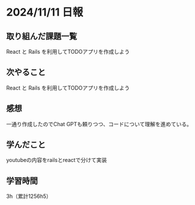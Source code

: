 # 2024/11/11 日報
## 取り組んだ課題一覧
React と Rails を利用してTODOアプリを作成しよう
## 次やること
React と Rails を利用してTODOアプリを作成しよう

## 感想
一通り作成したのでChat GPTも頼りつつ、コードについて理解を進めている。


## 学んだこと
youtubeの内容をrailsとreactで分けて実装


## 学習時間
3h（累計1256h5）
